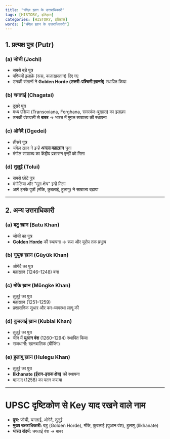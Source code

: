 ```yaml
---
title: "चंगेज़ ख़ान के उत्तराधिकारी"
tags: [HISTORY, इतिहास]
categories: [HISTORY, इतिहास]
words: ["चंगेज़ ख़ान के उत्तराधिकारी"]
---
```


## 1. प्रत्यक्ष पुत्र (Putr)

### (a) जोची (Jochi)
- सबसे बड़े पुत्र  
- पश्चिमी इलाक़े (रूस, कज़ाख़स्तान) दिए गए  
- उनकी संतानों ने **Golden Horde (उत्तरी-पश्चिमी ख़ानते)** स्थापित किया  

### (b) चगताई (Chagatai)
- दूसरे पुत्र  
- मध्य एशिया (Transoxiana, Ferghana, समरकंद-बुखारा) का इलाक़ा  
- उनकी वंशावली से **बाबर** → भारत में मुग़ल साम्राज्य की स्थापना  

### (c) ओगेदै (Ögedei)
- तीसरे पुत्र  
- चंगेज़ ख़ान ने इन्हें **अगला महाख़ान** चुना  
- मंगोल साम्राज्य का केंद्रीय प्रशासन इन्हीं को मिला  

### (d) तुलुई (Tolui)
- सबसे छोटे पुत्र  
- मंगोलिया और "मूल क्षेत्र" इन्हें मिला  
- आगे इनके पुत्रों (मोंके, कुबलाई, हुलागु) ने साम्राज्य बढ़ाया  

---

## 2. अन्य उत्तराधिकारी

### (a) बटु ख़ान (Batu Khan)  
- जोची का पुत्र  
- **Golden Horde** की स्थापना → रूस और यूरोप तक प्रभुत्व  

### (b) गुयुक ख़ान (Güyük Khan)  
- ओगेदै का पुत्र  
- महाख़ान (1246–1248) बना  

### (c) मोंके ख़ान (Möngke Khan)  
- तुलुई का पुत्र  
- महाख़ान (1251–1259)  
- प्रशासनिक सुधार और कर-व्यवस्था लागू की  

### (d) कुबलाई ख़ान (Kublai Khan)  
- तुलुई का पुत्र  
- चीन में **युआन वंश** (1260–1294) स्थापित किया  
- राजधानी: खानबालिक (बीजिंग)  

### (e) हुलागु ख़ान (Hulegu Khan)  
- तुलुई का पुत्र  
- **Ilkhanate (ईरान-इराक क्षेत्र)** की स्थापना  
- बग़दाद (1258) का पतन कराया  

---

# UPSC दृष्टिकोण से Key याद रखने वाले नाम
- **पुत्र:** जोची, चगताई, ओगेदै, तुलुई  
- **मुख्य उत्तराधिकारी:** बटु (Golden Horde), मोंके, कुबलाई (युआन वंश), हुलागु (Ilkhanate)  
- **भारत संदर्भ:** चगताई वंश → बाबर
